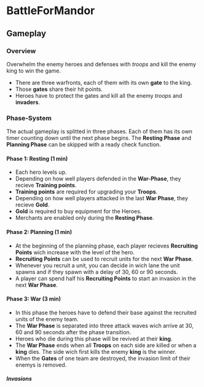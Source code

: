 # BattleForMandor

## Gameplay

### Overview

Overwhelm the enemy heroes and defenses with *troops* and kill the enemy king to win the game.

- There are three warfronts, each of them with its own **gate** to the king.
- Those **gates** share their hit points.
- Heroes have to protect the gates and kill all the enemy *troops* and **invaders**.

### Phase-System

The actual gameplay is splitted in three phases. Each of them has its own timer counting down until the next phase begins. The **Resting Phase** and **Planning Phase** can be skipped with a ready check function.

#### Phase 1: Resting (1 min)

- Each hero levels up.
- Depending on how well players defended in the **War-Phase**, they recieve **Training points**.
- **Training points** are required for upgrading your **Troops**.
- Depending on how well players attacked in the last **War Phase**, they recieve **Gold**.
- **Gold** is required to buy equipment for the Heroes.
- Merchants are enabled only during the **Resting Phase**.

#### Phase 2: Planning (1 min)

- At the beginning of the planning phase, each player recieves **Recruiting Points** wich increase with the level of the hero.
- **Recruiting Points** can be used to recruit units for the next **War Phase**.
- Whenever you recruit a unit, you can decide in wich lane the unit spawns and if they spawn with a delay of 30, 60 or 90 seconds.
- A player can spend half his **Recruiting Points** to start an invasion in the next **War Phase**.

#### Phase 3: War (3 min)

- In this phase the heroes have to defend their base against the recruited units of the enemy team.
- The **War Phase** is separated into three attack waves wich arrive at 30, 60 and 90 seconds after the phase transition.
- Heroes who die during this phase will be revived at their **king**.
- The **War Phase** ends when all **Troops** on each side are killed or when a **king** dies. The side wich first kills the enemy **king** is the winner.
- When the **Gates** of one team are destroyed, the invasion limit of their enemys is removed.

##### Invasions
